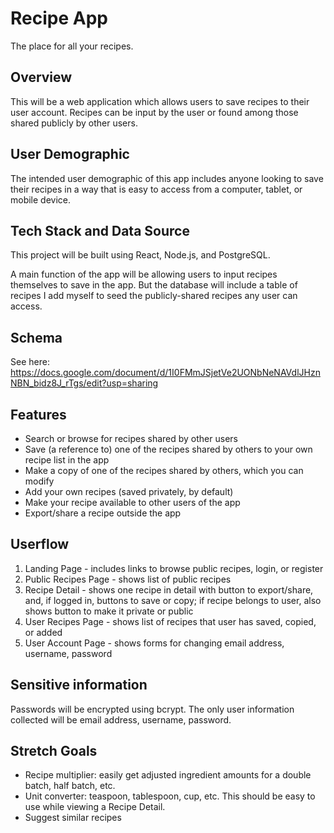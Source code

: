 # Recipe App

The place for all your recipes.

## Overview

This will be a web application which allows users to save recipes to their user account. Recipes can be input by the user or found among those shared publicly by other users.

## User Demographic

The intended user demographic of this app includes anyone looking to save their recipes in a way that is easy to access from a computer, tablet, or mobile device.

## Tech Stack and Data Source

This project will be built using React, Node.js, and PostgreSQL.

A main function of the app will be allowing users to input recipes themselves to save in the app. But the database will include a table of recipes I add myself to seed the publicly-shared recipes any user can access.

## Schema

See here: <https://docs.google.com/document/d/1I0FMmJSjetVe2UONbNeNAVdlJHznNBN_bidz8J_rTgs/edit?usp=sharing>

## Features

- Search or browse for recipes shared by other users
- Save (a reference to) one of the recipes shared by others to your own recipe list in the app
- Make a copy of one of the recipes shared by others, which you can modify
- Add your own recipes (saved privately, by default)
- Make your recipe available to other users of the app
- Export/share a recipe outside the app

## Userflow

1. Landing Page - includes links to browse public recipes, login, or register
2. Public Recipes Page - shows list of public recipes
3. Recipe Detail - shows one recipe in detail with button to export/share, and, if logged in, buttons to save or copy; if recipe belongs to user, also shows button to make it private or public
4. User Recipes Page - shows list of recipes that user has saved, copied, or added
5. User Account Page - shows forms for changing email address, username, password

## Sensitive information

Passwords will be encrypted using bcrypt. The only user information collected will be email address, username, password.

## Stretch Goals

- Recipe multiplier: easily get adjusted ingredient amounts for a double batch, half batch, etc.
- Unit converter: teaspoon, tablespoon, cup, etc. This should be easy to use while viewing a Recipe Detail.
- Suggest similar recipes
